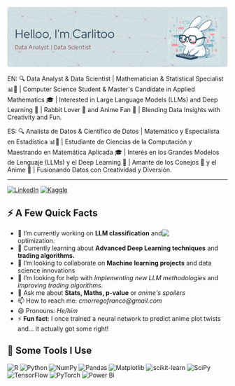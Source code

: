 ![Banner presentación](banner_3.png)

EN: 🔍 Data Analyst & Data Scientist | Mathematician & Statistical Specialist 📊📐 | Computer Science Student & Master's Candidate in Applied Mathematics 🎓 | Interested in Large Language Models (LLMs) and Deep Learning 🤖 | Rabbit Lover 🐰 and Anime Fan 🎌 | Blending Data Insights with Creativity and Fun.

ES:
🔍 Analista de Datos & Científico de Datos | Matemático y Especialista en Estadística 📊📐 | Estudiante de Ciencias de la Computación y Maestrando en Matemática Aplicada 🎓 | Interés en los Grandes Modelos de Lenguaje (LLMs) y el Deep Learning 🤖 | Amante de los Conejos 🐰 y el Anime 🎌 | Fusionando Datos con Creatividad y Diversión.
***
[![LinkedIn](https://img.shields.io/badge/linkedin-%230077B5.svg?style=for-the-badge&logo=linkedin&logoColor=white)](https://www.linkedin.com/in/cmorregof) [![Kaggle](https://img.shields.io/badge/Kaggle-035a7d?style=for-the-badge&logo=kaggle&logoColor=white)](https://www.kaggle.com/cmorregofranco)
## ⚡️ A Few Quick Facts


<img  align="right" src = "https://media.giphy.com/media/v1.Y2lkPTc5MGI3NjExZnZhcTh6OHEwNWxvd24wa2w2bzc2aWtyZTV3OGtneHh5MTNjenVlMyZlcD12MV9zdGlja2Vyc19zZWFyY2gmY3Q9cw/XGDJ1ExcBfvzYdBGbi/giphy.gif" width = "150"/>

- 🔭 I’m currently working on **LLM classification** and optimization.
- 🌱 Currently learning about **Advanced Deep Learning techniques** and **trading algorithms.**
- 👯 I’m looking to collaborate on **Machine learning projects** and data science innovations
- 🤔 I’m looking for help with _Implementing new LLM methodologies_ and _improving trading algorithms._
- 💬 Ask me about **Stats, Maths, p-value** or _anime's spoilers_
- 📫 How to reach me: _cmorregofranco@gmail.com_
- 😄 Pronouns: _He/him_
- ⚡ **Fun fact**: I once trained a neural network to predict anime plot twists and... it actually got some right!
>

## 🚀 Some Tools I Use

![R](https://img.shields.io/badge/r-%23276DC3.svg?style=for-the-badge&logo=r&logoColor=white)
![Python](https://img.shields.io/badge/python-3670A0?style=for-the-badge&logo=python&logoColor=ffdd54)
    	![NumPy](https://img.shields.io/badge/numpy-%23013243.svg?style=for-the-badge&logo=numpy&logoColor=white)
        ![Pandas](https://img.shields.io/badge/pandas-%23150458.svg?style=for-the-badge&logo=pandas&logoColor=white)
        ![Matplotlib](https://img.shields.io/badge/Matplotlib-%23ffffff.svg?style=for-the-badge&logo=Matplotlib&logoColor=black)
        ![scikit-learn](https://img.shields.io/badge/scikit--learn-%23F7931E.svg?style=for-the-badge&logo=scikit-learn&logoColor=white)
        ![SciPy](https://img.shields.io/badge/SciPy-%230C55A5.svg?style=for-the-badge&logo=scipy&logoColor=%white)
        ![TensorFlow](https://img.shields.io/badge/TensorFlow-%23FF6F00.svg?style=for-the-badge&logo=TensorFlow&logoColor=white)
        ![PyTorch](https://img.shields.io/badge/PyTorch-%23EE4C2C.svg?style=for-the-badge&logo=PyTorch&logoColor=white)
        ![Power Bi](https://img.shields.io/badge/power_bi-F2C811?style=for-the-badge&logo=powerbi&logoColor=black)


<!-- ![Carlitoo's GitHub stats](https://github-readme-stats.vercel.app/api?username=cmorregof&show_icons=true&theme=transparent)>

<!-- img  align="right" src = "https://media.giphy.com/media/v1.Y2lkPTc5MGI3NjExZnZhcTh6OHEwNWxvd24wa2w2bzc2aWtyZTV3OGtneHh5MTNjenVlMyZlcD12MV9zdGlja2Vyc19zZWFyY2gmY3Q9cw/XGDJ1ExcBfvzYdBGbi/giphy.gif" width = "100"/>





<!--
- 🔭 I’m currently working on ... 
- 🌱 I’m currently learning ... 
- 👯 I’m looking to collaborate on ...
- 🤔 I’m looking for help with ...
- 💬 Ask me about ...
- 📫 How to reach me: ...
- 😄 Pronouns: ...
- ⚡ Fun fact: ...
-->
